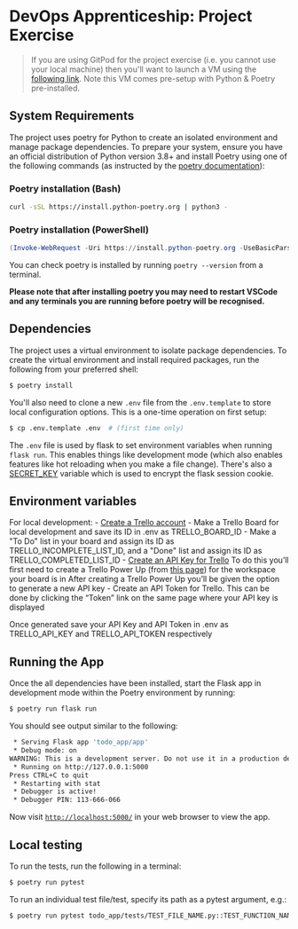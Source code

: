 # DevOps Apprenticeship: Project Exercise

> If you are using GitPod for the project exercise (i.e. you cannot use your local machine) then you'll want to launch a VM using the [following link](https://gitpod.io/#https://github.com/CorndelWithSoftwire/DevOps-Course-Starter). Note this VM comes pre-setup with Python & Poetry pre-installed.

## System Requirements

The project uses poetry for Python to create an isolated environment and manage package dependencies. To prepare your system, ensure you have an official distribution of Python version 3.8+ and install Poetry using one of the following commands (as instructed by the [poetry documentation](https://python-poetry.org/docs/#system-requirements)):

### Poetry installation (Bash)

```bash
curl -sSL https://install.python-poetry.org | python3 -
```

### Poetry installation (PowerShell)

```powershell
(Invoke-WebRequest -Uri https://install.python-poetry.org -UseBasicParsing).Content | py -
```

You can check poetry is installed by running `poetry --version` from a terminal.

**Please note that after installing poetry you may need to restart VSCode and any terminals you are running before poetry will be recognised.**

## Dependencies

The project uses a virtual environment to isolate package dependencies. To create the virtual environment and install required packages, run the following from your preferred shell:

```bash
$ poetry install
```

You'll also need to clone a new `.env` file from the `.env.template` to store local configuration options. This is a one-time operation on first setup:

```bash
$ cp .env.template .env  # (first time only)
```

The `.env` file is used by flask to set environment variables when running `flask run`. This enables things like development mode (which also enables features like hot reloading when you make a file change). There's also a [SECRET_KEY](https://flask.palletsprojects.com/en/2.3.x/config/#SECRET_KEY) variable which is used to encrypt the flask session cookie.

## Environment variables

For local development:
    - [Create a Trello account](https://trello.com/signup)
    - Make a Trello Board for local development and save its ID in .env as TRELLO_BOARD_ID
    - Make a "To Do" list in your board and assign its ID as TRELLO_INCOMPLETE_LIST_ID, and a "Done" list and assign its ID as TRELLO_COMPLETED_LIST_ID
    - [Create an API Key for Trello](https://developer.atlassian.com/cloud/trello/guides/rest-api/api-introduction/#managing-your-api-key)
        To do this you’ll first need to create a Trello Power Up (from [this page](https://trello.com/power-ups/admin)) for the workspace your board is in
        After creating a Trello Power Up you’ll be given the option to generate a new API key
    - Create an API Token for Trello.
        This can be done by clicking the “Token” link on the same page where your API key is displayed

Once generated save your API Key and API Token in .env as TRELLO_API_KEY and TRELLO_API_TOKEN respectively

## Running the App

Once the all dependencies have been installed, start the Flask app in development mode within the Poetry environment by running:
```bash
$ poetry run flask run
```

You should see output similar to the following:
```bash
 * Serving Flask app 'todo_app/app'
 * Debug mode: on
WARNING: This is a development server. Do not use it in a production deployment. Use a production WSGI server instead.
 * Running on http://127.0.0.1:5000
Press CTRL+C to quit
 * Restarting with stat
 * Debugger is active!
 * Debugger PIN: 113-666-066
```
Now visit [`http://localhost:5000/`](http://localhost:5000/) in your web browser to view the app.

## Local testing
To run the tests, run the following in a terminal:
```bash
$ poetry run pytest
```

To run an individual test file/test, specify its path as a pytest argument, e.g.:
```bash
$ poetry run pytest todo_app/tests/TEST_FILE_NAME.py::TEST_FUNCTION_NAME
```